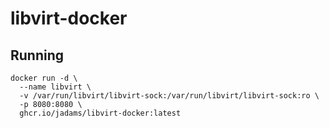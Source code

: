 # libvirt-docker
## Running
```
docker run -d \
  --name libvirt \
  -v /var/run/libvirt/libvirt-sock:/var/run/libvirt/libvirt-sock:ro \
  -p 8080:8080 \
  ghcr.io/jadams/libvirt-docker:latest
```
